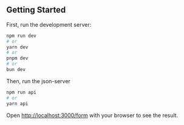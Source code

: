 ## Getting Started

First, run the development server:

```bash
npm run dev
# or
yarn dev
# or
pnpm dev
# or
bun dev
```

Then, run the json-server

```bash
npm run api
# or
yarn api
```

Open [http://localhost:3000/form](http://localhost:3000/form) with your browser to see the result.
